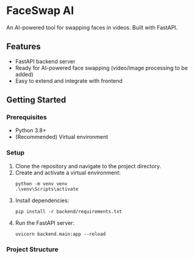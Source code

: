 # FaceSwap AI

An AI-powered tool for swapping faces in videos. Built with FastAPI.

## Features

- FastAPI backend server
- Ready for AI-powered face swapping (video/image processing to be added)
- Easy to extend and integrate with frontend

## Getting Started

### Prerequisites

- Python 3.8+
- (Recommended) Virtual environment

### Setup

1. Clone the repository and navigate to the project directory.
2. Create and activate a virtual environment:
    ```
    python -m venv venv
    .\venv\Scripts\activate
    ```
3. Install dependencies:
    ```
    pip install -r backend/requirements.txt
    ```
4. Run the FastAPI server:
    ```
    uvicorn backend.main:app --reload
    ```

### Project Structure